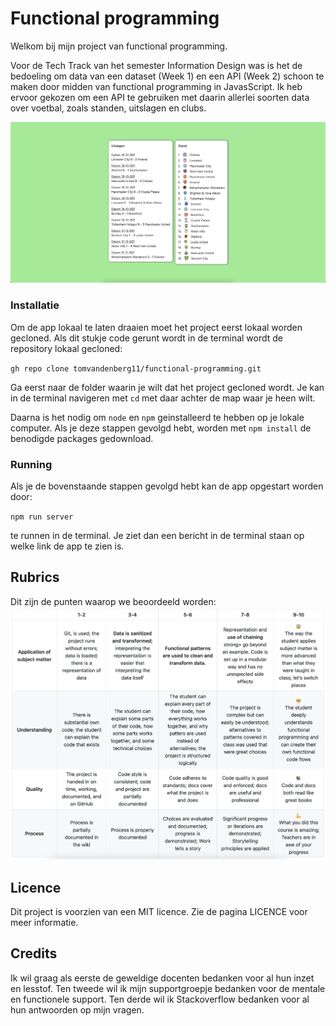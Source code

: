 # Functional programming

Welkom bij mijn project van functional programming. 

Voor de Tech Track van het semester Information Design was is het de bedoeling om data van een dataset (Week 1) en een API (Week 2)
schoon te maken door midden van functional programming in JavasScript. Ik heb ervoor gekozen om een API te gebruiken met daarin allerlei soorten data over voetbal, zoals standen, uitslagen en clubs.

![Home](images/homescreen.png "Homescreen")

### Installatie

Om de app lokaal te laten draaien moet het project eerst lokaal worden gecloned.
Als dit stukje code gerunt wordt in de terminal wordt de repository lokaal gecloned:

`gh repo clone tomvandenberg11/functional-programming.git`

Ga eerst naar de folder waarin je wilt dat het project gecloned wordt. Je kan in de terminal navigeren met `cd` met daar achter de map waar je heen wilt.

Daarna is het nodig om `node` en `npm` geinstalleerd te hebben op je lokale computer. Als je deze stappen gevolgd hebt, worden met `npm install` de benodigde packages gedownload.

### Running
Als je de bovenstaande stappen gevolgd hebt kan de app opgestart worden door:

`npm run server`

te runnen in de terminal.
Je ziet dan een bericht in de terminal staan op welke link de app te zien is.

## Rubrics
Dit zijn de punten waarop we beoordeeld worden:
![Rubrics](images/rubrics.png "Rubrics")


## Licence
Dit project is voorzien van een MIT licence. Zie de pagina LICENCE voor meer informatie.

## Credits
Ik wil graag als eerste de geweldige docenten bedanken voor al hun inzet en lesstof. Ten tweede wil ik mijn supportgroepje bedanken voor de mentale en functionele support. Ten derde wil
ik Stackoverflow bedanken voor al hun antwoorden op mijn vragen. 
